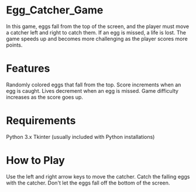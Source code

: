 # Egg_Catcher_Game
In this game, eggs fall from the top of the screen, and the player must move a catcher left and right to catch them. If an egg is missed, a life is lost. The game speeds up and becomes more challenging as the player scores more points.

# Features
Randomly colored eggs that fall from the top.
Score increments when an egg is caught.
Lives decrement when an egg is missed.
Game difficulty increases as the score goes up.

# Requirements

Python 3.x
Tkinter (usually included with Python installations)

# How to Play
Use the left and right arrow keys to move the catcher.
Catch the falling eggs with the catcher.
Don't let the eggs fall off the bottom of the screen.
